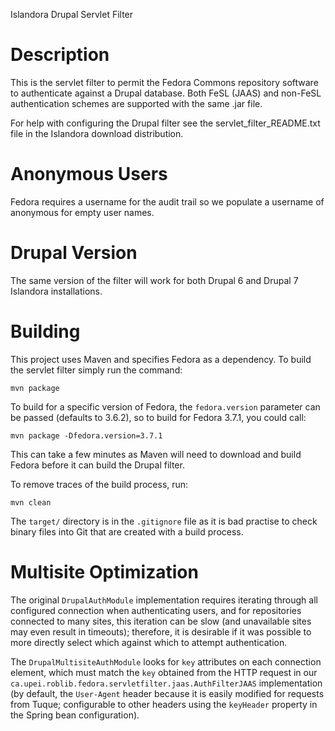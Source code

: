 Islandora Drupal Servlet Filter

Description
===========

This is the servlet filter to permit the Fedora Commons repository software to authenticate against a Drupal database. Both FeSL (JAAS) and non-FeSL authentication schemes are supported with the same .jar file.

For help with configuring the Drupal filter see the servlet_filter_README.txt file in the Islandora download distribution.

Anonymous Users
===============
Fedora requires a username for the audit trail so we populate a username of anonymous for empty user names.

Drupal Version
==============

The same version of the filter will work for both Drupal 6 and Drupal 7 Islandora installations.

Building
========

This project uses Maven and specifies Fedora as a dependency.  To build the servlet filter simply run the command:

    mvn package

To build for a specific version of Fedora, the `fedora.version` parameter can be passed (defaults to 3.6.2), so to build for Fedora 3.7.1, you could call:

    mvn package -Dfedora.version=3.7.1

This can take a few minutes as Maven will need to download and build Fedora before it can build the Drupal filter.

To remove traces of the build process, run:

    mvn clean

The `target/` directory is in the `.gitignore` file as it is bad practise to check binary files into Git that are created with a build process.

Multisite Optimization
=======================

The original `DrupalAuthModule` implementation requires iterating through all configured connection when authenticating users, and for repositories connected to many sites, this iteration can be slow (and unavailable sites may even result in timeouts); therefore, it is desirable if it was possible to more directly select which against which to attempt authentication.

The `DrupalMultisiteAuthModule` looks for `key` attributes on each connection element, which must match the `key` obtained from the HTTP request in our `ca.upei.roblib.fedora.servletfilter.jaas.AuthFilterJAAS` implementation (by default, the `User-Agent` header because it is easily modified for requests from Tuque; configurable to other headers using the `keyHeader` property in the Spring bean configuration).